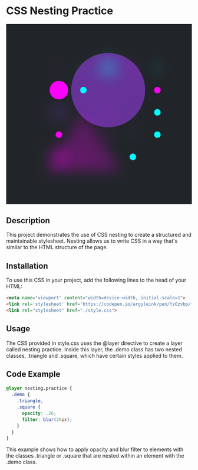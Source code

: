 # CSS Nesting Practice

<p align="center">
  <img alt="png" src="Nesting.png"/>
</p>


## Description
This project demonstrates the use of CSS nesting to create a structured and maintainable stylesheet. Nesting allows us to write CSS in a way that's similar to the HTML structure of the page.

## Installation
To use this CSS in your project, add the following lines to the head of your HTML:

```html
<meta name="viewport" content="width=device-width, initial-scale=1">
<link rel='stylesheet' href='https://codepen.io/argyleink/pen/YzOzvbp/fb87d59847c9de21911b9db0d799feb7.css'>
<link rel="stylesheet" href="./style.css">
```

## Usage
The CSS provided in style.css uses the @layer directive to create a layer called nesting.practice. Inside this layer, the .demo class has two nested classes, .triangle and .square, which have certain styles applied to them.

## Code Example
```css
@layer nesting.practice {
  .demo {
    .triangle, 
    .square {
      opacity: .26;
      filter: blur(26px);
    }
  }
}
```

 This example shows how to apply opacity and blur filter to elements with the classes .triangle or .square that are nested within an element with the .demo class.
